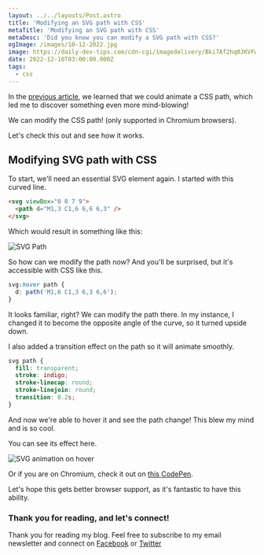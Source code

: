 ```yaml
---
layout: ../../layouts/Post.astro
title: 'Modifying an SVG path with CSS'
metaTitle: 'Modifying an SVG path with CSS'
metaDesc: 'Did you know you can modify a SVG path with CSS?'
ogImage: /images/10-12-2022.jpg
image: https://daily-dev-tips.com/cdn-cgi/imagedelivery/Bki7Af2hq0JKVFw1XYYMQg/2602a028-f596-408e-f009-ec5af6eb6300
date: 2022-12-10T03:00:00.000Z
tags:
  - css
---
```


In the [previous article](https://daily-dev-tips.com/posts/animate-an-svg-path-with-css/), we learned that we could animate a CSS path, which led me to discover something even more mind-blowing!

We can modify the CSS path! (only supported in Chromium browsers).

Let's check this out and see how it works.

## Modifying SVG path with CSS

To start, we'll need an essential SVG element again. I started with this curved line.

```html
<svg viewBox="0 0 7 9">
  <path d="M1,3 C1,6 6,6 6,3" />
</svg>
```

Which would result in something like this:

![SVG Path](https://cdn.hashnode.com/res/hashnode/image/upload/v1669874220096/iPBShXlfO.png)

So how can we modify the path now?
And you'll be surprised, but it's accessible with CSS like this.

```css
svg:hover path {
  d: path('M1,6 C1,3 6,3 6,6');
}
```

It looks familiar, right? We can modify the path there. In my instance, I changed it to become the opposite angle of the curve, so it turned upside down.

I also added a transition effect on the path so it will animate smoothly.

```css
svg path {
  fill: transparent;
  stroke: indigo;
  stroke-linecap: round;
  stroke-linejoin: round;
  transition: 0.2s;
}
```

And now we're able to hover it and see the path change!
This blew my mind and is so cool.

You can see its effect here.

![SVG animation on hover](https://cdn.hashnode.com/res/hashnode/image/upload/v1669874548554/T_toH11sx.gif)

Or if you are on Chromium, check it out on [this CodePen](https://codepen.io/rebelchris/pen/vYrzqwe).

Let's hope this gets better browser support, as it's fantastic to have this ability.

### Thank you for reading, and let's connect!

Thank you for reading my blog. Feel free to subscribe to my email newsletter and connect on [Facebook](https://www.facebook.com/DailyDevTipsBlog) or [Twitter](https://twitter.com/DailyDevTips1)
